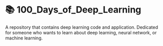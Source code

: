 # 📚 100_Days_of_Deep_Learning
A repository that contains deep learning code and application.  Dedicated for someone who wants to learn about deep learning, neural network, or machine learning.
